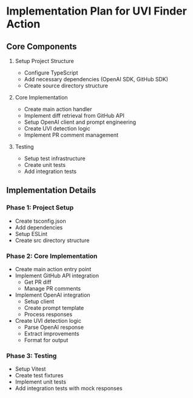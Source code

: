 # Implementation Plan for UVI Finder Action

## Core Components

1. Setup Project Structure
   - Configure TypeScript
   - Add necessary dependencies (OpenAI SDK, GitHub SDK)
   - Create source directory structure

2. Core Implementation
   - Create main action handler
   - Implement diff retrieval from GitHub API
   - Setup OpenAI client and prompt engineering
   - Create UVI detection logic
   - Implement PR comment management

3. Testing
   - Setup test infrastructure
   - Create unit tests
   - Add integration tests

## Implementation Details

### Phase 1: Project Setup
- Create tsconfig.json
- Add dependencies
- Setup ESLint
- Create src directory structure

### Phase 2: Core Implementation
- Create main action entry point
- Implement GitHub API integration
  - Get PR diff
  - Manage PR comments
- Implement OpenAI integration
  - Setup client
  - Create prompt template
  - Process responses
- Create UVI detection logic
  - Parse OpenAI response
  - Extract improvements
  - Format for output

### Phase 3: Testing
- Setup Vitest
- Create test fixtures
- Implement unit tests
- Add integration tests with mock responses